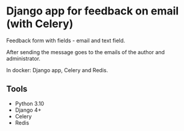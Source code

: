 # Django app for feedback on email (with Celery)

Feedback form with fields - email and text field.

After sending the message goes to the emails of the author and administrator.

In docker: Django app, Celery and Redis.


## Tools

- Python 3.10
- Django 4+
- Celery
- Redis

